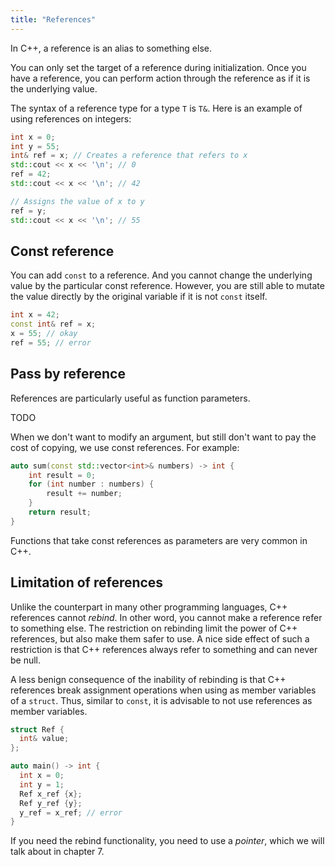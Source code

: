 ```yaml
---
title: "References"
---
```


In C++, a reference is an alias to something else.

You can only set the target of a reference during initialization.
Once you have a reference, you can perform action through the reference as if it is the underlying value.

The syntax of a reference type for a type `T` is `T&`.
Here is an example of using references on integers:

```cpp
int x = 0;
int y = 55;
int& ref = x; // Creates a reference that refers to x
std::cout << x << '\n'; // 0
ref = 42;
std::cout << x << '\n'; // 42

// Assigns the value of x to y
ref = y;
std::cout << x << '\n'; // 55
```

## Const reference

You can add `const` to a reference.
And you cannot change the underlying value by the particular const reference.
However, you are still able to mutate the value directly by the original variable if it is not `const` itself.

```cpp
int x = 42;
const int& ref = x;
x = 55; // okay
ref = 55; // error
```

## Pass by reference
References are particularly useful as function parameters.

TODO

When we don't want to modify an argument, but still don't want to pay the cost of copying, we use const references. For example:

```cpp
auto sum(const std::vector<int>& numbers) -> int {
    int result = 0;
    for (int number : numbers) {
        result += number;
    }
    return result;
}
```

Functions that take const references as parameters are very common in C++.

## Limitation of references

Unlike the counterpart in many other programming languages,
C++ references cannot *rebind*.
In other word, you cannot make a reference refer to something else.
The restriction on rebinding limit the power of C++ references, but also make them safer to use.
A nice side effect of such a restriction is that C++ references always refer to something and can never be null.

A less benign consequence of the inability of rebinding is that C++ references break assignment operations when using as member variables of a `struct`. Thus, similar to `const`, it is advisable to not use references as member variables.

```cpp
struct Ref {
  int& value;
};

auto main() -> int {
  int x = 0;
  int y = 1;
  Ref x_ref {x};
  Ref y_ref {y};
  y_ref = x_ref; // error
}
```

If you need the rebind functionality, you need to use a *pointer*, which we will talk about in chapter 7.

[^1]: https://lesleylai.info/en/const-and-reference-member-variables/